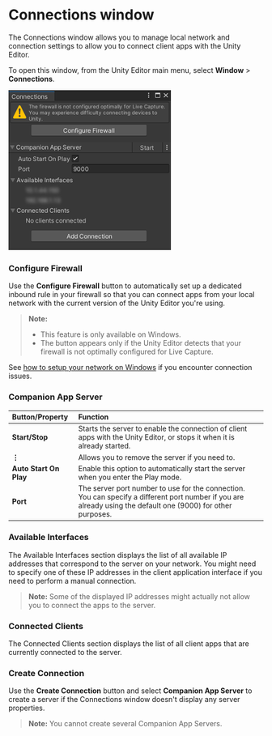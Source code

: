 # Connections window

The Connections window allows you to manage local network and connection settings to allow you to connect client apps with the Unity Editor.

To open this window, from the Unity Editor main menu, select **Window** > **Connections**.

![](images/ref-window-connections.png)

### Configure Firewall

Use the **Configure Firewall** button to automatically set up a dedicated inbound rule in your firewall so that you can connect apps from your local network with the current version of the Unity Editor you're using.

>**Note:**
>* This feature is only available on Windows.
>* The button appears only if the Unity Editor detects that your firewall is not optimally configured for Live Capture.

See [how to setup your network on Windows](setup-network.md) if you encounter connection issues.

### Companion App Server

| Button/Property | Function |
|:---|:---|
| **Start/Stop** | Starts the server to enable the connection of client apps with the Unity Editor, or stops it when it is already started. |
| **⋮** | Allows you to remove the server if you need to. |
| **Auto Start On Play** | Enable this option to automatically start the server when you enter the Play mode. |
| **Port** | The server port number to use for the connection.<br />You can specify a different port number if you are already using the default one (9000) for other purposes. |

### Available Interfaces

The Available Interfaces section displays the list of all available IP addresses that correspond to the server on your network. You might need to specify one of these IP addresses in the client application interface if you need to perform a manual connection.

>**Note:** Some of the displayed IP addresses might actually not allow you to connect the apps to the server.

### Connected Clients

The Connected Clients section displays the list of all client apps that are currently connected to the server.

### Create Connection

Use the **Create Connection** button and select **Companion App Server** to create a server if the Connections window doesn't display any server properties.

>**Note:** You cannot create several Companion App Servers.
